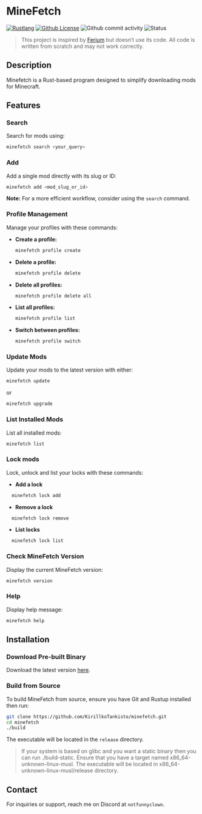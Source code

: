 # MineFetch

[![Rustlang](https://img.shields.io/static/v1?label=Made%20with&message=Rust&logo=rust&labelColor=e82833&color=b11522)](https://www.rust-lang.org) [![Github License](https://img.shields.io/github/license/KirillkoTankisto/minefetch?logo=mdBook)](https://github.com/KirillkoTankisto/minefetch/blob/main/LICENSE) ![Github commit activity](https://img.shields.io/github/commit-activity/t/KirillkoTankisto/minefetch) ![Status](https://img.shields.io/badge/development_status-beta-orange?logo=GitHub)

> This project is inspired by [Ferium](https://github.com/gorilla-devs/ferium) but doesn’t use its code. All code is written from scratch and may not work correctly.

## Description

Minefetch is a Rust-based program designed to simplify downloading mods for Minecraft.

## Features

### Search

Search for mods using:

```sh
minefetch search <your_query>
```

### Add

Add a single mod directly with its slug or ID:

```sh
minefetch add <mod_slug_or_id>
```

**Note:** For a more efficient workflow, consider using the `search` command.

### Profile Management

Manage your profiles with these commands:

- **Create a profile:**

  ```sh
  minefetch profile create
  ```

- **Delete a profile:**

  ```sh
  minefetch profile delete
  ```

- **Delete all profiles:**

  ```sh
  minefetch profile delete all
  ```

- **List all profiles:**

  ```sh
  minefetch profile list
  ```

- **Switch between profiles:**

  ```sh
  minefetch profile switch
  ```

### Update Mods

Update your mods to the latest version with either:

```sh
minefetch update
```

or

```sh
minefetch upgrade
```

### List Installed Mods

List all installed mods:

```sh
minefetch list
```

### Lock mods

Lock, unlock and list your locks with these commands:

- **Add a lock**

```sh
  minefetch lock add
```

- **Remove a lock**

```sh
  minefetch lock remove
```

- **List locks**
```sh
  minefetch lock list
```

### Check MineFetch Version

Display the current MineFetch version:

```sh
minefetch version
```

### Help

Display help message:

```sh
minefetch help
```

## Installation

### Download Pre-built Binary

Download the latest version [here](https://github.com/KirillkoTankisto/minefetch/releases/latest/download/minefetch).

### Build from Source

To build MineFetch from source, ensure you have Git and Rustup installed then run:

```sh
git clone https://github.com/KirillkoTankisto/minefetch.git
cd minefetch
./build
```
The executable will be located in the `release` directory.
> If your system is based on glibc and you want a static binary then you can run ./build-static. Ensure that you have a target named x86_64-unknown-linux-musl. The executable will be located in x86_64-unknown-linux-musl/release directory.

## Contact

For inquiries or support, reach me on Discord at `notfunnyclown`.
